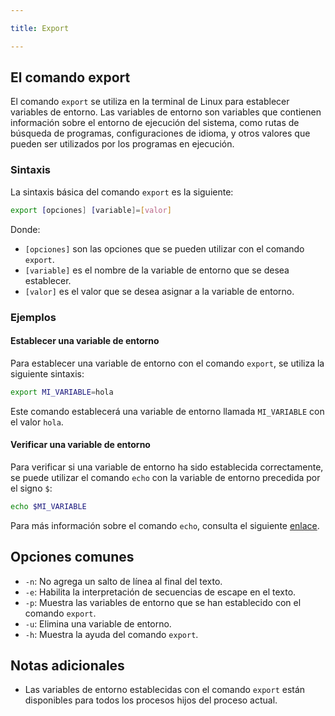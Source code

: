 ```yaml
---

title: Export 

---
```


<Card>
    
## El comando export

El comando `export` se utiliza en la terminal de Linux para establecer variables de entorno. Las variables de entorno son variables que contienen información sobre el entorno de ejecución del sistema, como rutas de búsqueda de programas, configuraciones de idioma, y otros valores que pueden ser utilizados por los programas en ejecución.

### Sintaxis

La sintaxis básica del comando `export` es la siguiente:

```bash
export [opciones] [variable]=[valor]
```

Donde:

- `[opciones]` son las opciones que se pueden utilizar con el comando `export`.
- `[variable]` es el nombre de la variable de entorno que se desea establecer.
- `[valor]` es el valor que se desea asignar a la variable de entorno.

### Ejemplos

#### Establecer una variable de entorno

Para establecer una variable de entorno con el comando `export`, se utiliza la siguiente sintaxis:

```bash
export MI_VARIABLE=hola
```

Este comando establecerá una variable de entorno llamada `MI_VARIABLE` con el valor `hola`.

#### Verificar una variable de entorno

Para verificar si una variable de entorno ha sido establecida correctamente, se puede utilizar el comando `echo` con la variable de entorno precedida por el signo `$`:

```bash
echo $MI_VARIABLE
```

Para más información sobre el comando `echo`, consulta el siguiente [enlace](../Visualización%20y%20diagnóstico%20de%20comandos/Echo.md).

## Opciones comunes

- `-n`: No agrega un salto de línea al final del texto.
- `-e`: Habilita la interpretación de secuencias de escape en el texto.
- `-p`: Muestra las variables de entorno que se han establecido con el comando `export`.
- `-u`: Elimina una variable de entorno.
- `-h`: Muestra la ayuda del comando `export`.

## Notas adicionales

- Las variables de entorno establecidas con el comando `export` están disponibles para todos los procesos hijos del proceso actual.
 
</Card>


